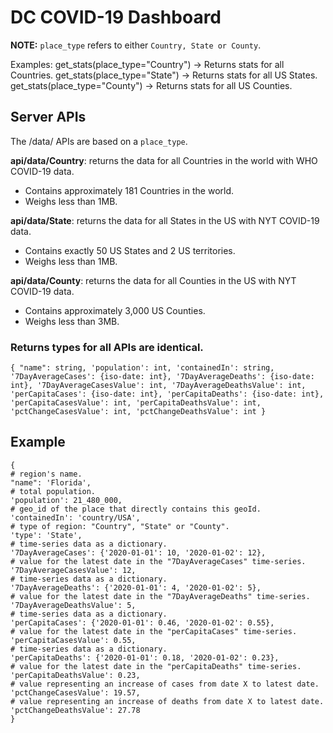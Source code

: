 # DC COVID-19 Dashboard

**NOTE:** ```place_type``` refers to either ```Country, State or County```.

Examples:
get_stats(place_type="Country") -> Returns stats for all Countries.
get_stats(place_type="State") -> Returns stats for all US States.
get_stats(place_type="County") -> Returns stats for all US Counties.

## Server APIs

The /data/ APIs are based on a ```place_type```.

**api/data/Country**: returns the data for all Countries
in the world with WHO COVID-19 data.

- Contains approximately 181 Countries in the world.  
- Weighs less than 1MB.

**api/data/State**: returns the data for all States
in the US with NYT COVID-19 data.

- Contains exactly 50 US States and 2 US territories.  
- Weighs less than 1MB.

**api/data/County**: returns the data for all Counties
in the US with NYT COVID-19 data.

- Contains approximately 3,000 US Counties.
- Weighs less than 3MB.

### Returns types for all APIs are identical.

``{
"name": string,
'population': int,
'containedIn': string,
'7DayAverageCases': {iso-date: int},
'7DayAverageDeaths': {iso-date: int},
'7DayAverageCasesValue': int,
'7DayAverageDeathsValue': int,
'perCapitaCases': {iso-date: int},
'perCapitaDeaths': {iso-date: int},
'perCapitaCasesValue': int,
'perCapitaDeathsValue': int,
'pctChangeCasesValue': int,
'pctChangeDeathsValue': int
}``

## Example

    {
    # region's name.
    "name": 'Florida',
    # total population.
    'population': 21_480_000,
    # geo_id of the place that directly contains this geoId.
    'containedIn': 'country/USA',
    # type of region: "Country", "State" or "County".
    'type': 'State',
    # time-series data as a dictionary.
    '7DayAverageCases': {'2020-01-01': 10, '2020-01-02': 12},
    # value for the latest date in the "7DayAverageCases" time-series.
    '7DayAverageCasesValue': 12,
    # time-series data as a dictionary.
    '7DayAverageDeaths': {'2020-01-01': 4, '2020-01-02': 5},
    # value for the latest date in the "7DayAverageDeaths" time-series.
    '7DayAverageDeathsValue': 5,
    # time-series data as a dictionary.
    'perCapitaCases': {'2020-01-01': 0.46, '2020-01-02': 0.55},
    # value for the latest date in the "perCapitaCases" time-series.
    'perCapitaCasesValue': 0.55,
    # time-series data as a dictionary.
    'perCapitaDeaths': {'2020-01-01': 0.18, '2020-01-02': 0.23},
    # value for the latest date in the "perCapitaDeaths" time-series.
    'perCapitaDeathsValue': 0.23,
    # value representing an increase of cases from date X to latest date.
    'pctChangeCasesValue': 19.57,
    # value representing an increase of deaths from date X to latest date.
    'pctChangeDeathsValue': 27.78
    }
